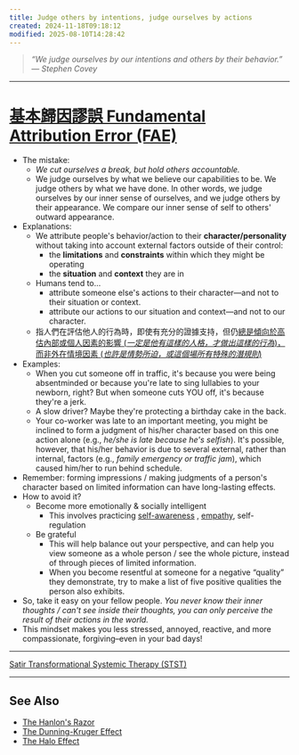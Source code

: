 ```yaml
---
title: Judge others by intentions, judge ourselves by actions
created: 2024-11-18T09:18:12
modified: 2025-08-10T14:28:42
---
```


> _“We judge ourselves by our intentions and others by their behavior.” — Stephen Covey_

---

# [基本歸因謬誤 Fundamental Attribution Error (FAE)](https://en.wikipedia.org/wiki/Fundamental_attribution_error)

* The mistake:
	* _We cut ourselves a break, but hold others accountable._
	* We judge ourselves by what we believe our capabilities to be. We judge others by what we have done. In other words, we judge ourselves by our inner sense of ourselves, and we judge others by their appearance. We compare our inner sense of self to others' outward appearance.
* Explanations:
	* We attribute people's behavior/action to their **character/personality** without taking into account external factors outside of their control:
		* the **limitations** and **constraints** within which they might be operating
		* the **situation** and **context** they are in
	* Humans tend to…
		* attribute someone else's actions to their character—and not to their situation or context.
		* attribute our actions to our situation and context—and not to our character.
	* 指人們在評估他人的行為時，即使有充分的證據支持，但仍<u>總是傾向於高估內部或個人因素的影響 (_一定是他有這樣的人格，才做出這樣的行為_)，而非外在情境因素 (_也許是情勢所迫，或這個場所有特殊的潛規則_)</u>
* Examples:
	* When you cut someone off in traffic, it's because you were being absentminded or because you're late to sing lullabies to your newborn, right? But when someone cuts YOU off, it's because they're a jerk.
	* A slow driver? Maybe they're protecting a birthday cake in the back.
	* Your co-worker was late to an important meeting, you might be inclined to form a judgment of his/her character based on this one action alone (e.g., _he/she is late because he's selfish_). It's possible, however, that his/her behavior is due to several external, rather than internal, factors (e.g., _family emergency or traffic jam_), which caused him/her to run behind schedule.
* Remember: forming impressions / making judgments of a person's character based on limited information can have long-lasting effects.
* How to avoid it?
	* Become more emotionally \& socially intelligent
		* This involves practicing [self-awareness](mastering-yourself-is-superpower.md) , [empathy](Empathy.md), self-regulation
	* Be grateful
		* This will help balance out your perspective, and can help you view someone as a whole person / see the whole picture, instead of through pieces of limited information.
		* When you become resentful at someone for a negative “quality” they demonstrate, try to make a list of five positive qualities the person also exhibits.
* So, take it easy on your fellow people. _You never know their inner thoughts / can't see inside their thoughts, you can only perceive the result of their actions in the world._
* This mindset makes you less stressed, annoyed, reactive, and more compassionate, forgiving–even in your bad days!

---

[Satir Transformational Systemic Therapy (STST)](Satir%20Transformational%20Systemic%20Therapy%20(STST).md)

---

## See Also

* [The Hanlon's Razor](The%20Hanlon's%20Razor.md)
* [The Dunning-Kruger Effect](The%20Dunning-Kruger%20Effect.md)
* [The Halo Effect](The%20Halo%20Effect.md)
